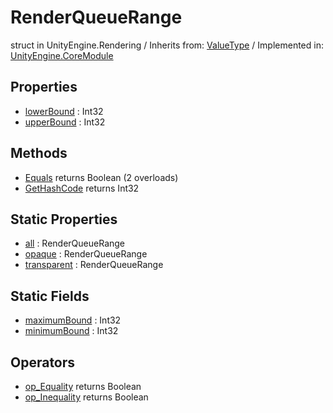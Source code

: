 # RenderQueueRange
struct in UnityEngine.Rendering
 / Inherits from: <a href="https://docs.unity3d.com/6000.2/Documentation/ScriptReference/ValueType.html">ValueType</a> / Implemented in: <a href="https://docs.unity3d.com/6000.2/Documentation/ScriptReference/UnityEngine.CoreModule.html">UnityEngine.CoreModule</a>

## Properties
- <a href="https://docs.unity3d.com/6000.2/Documentation/ScriptReference/RenderQueueRange-lowerBound.html">lowerBound</a> : Int32
- <a href="https://docs.unity3d.com/6000.2/Documentation/ScriptReference/RenderQueueRange-upperBound.html">upperBound</a> : Int32

## Methods
- <a href="https://docs.unity3d.com/6000.2/Documentation/ScriptReference/RenderQueueRange.Equals.html">Equals</a> returns Boolean (2 overloads)
- <a href="https://docs.unity3d.com/6000.2/Documentation/ScriptReference/RenderQueueRange.GetHashCode.html">GetHashCode</a> returns Int32

## Static Properties
- <a href="https://docs.unity3d.com/6000.2/Documentation/ScriptReference/RenderQueueRange-all.html">all</a> : RenderQueueRange
- <a href="https://docs.unity3d.com/6000.2/Documentation/ScriptReference/RenderQueueRange-opaque.html">opaque</a> : RenderQueueRange
- <a href="https://docs.unity3d.com/6000.2/Documentation/ScriptReference/RenderQueueRange-transparent.html">transparent</a> : RenderQueueRange

## Static Fields
- <a href="https://docs.unity3d.com/6000.2/Documentation/ScriptReference/RenderQueueRange-maximumBound.html">maximumBound</a> : Int32
- <a href="https://docs.unity3d.com/6000.2/Documentation/ScriptReference/RenderQueueRange-minimumBound.html">minimumBound</a> : Int32

## Operators
- <a href="https://docs.unity3d.com/6000.2/Documentation/ScriptReference/RenderQueueRange.op_Equality.html">op_Equality</a> returns Boolean
- <a href="https://docs.unity3d.com/6000.2/Documentation/ScriptReference/RenderQueueRange.op_Inequality.html">op_Inequality</a> returns Boolean
